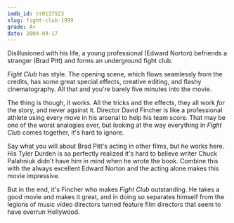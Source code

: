 ```yaml
---
imdb_id: tt0137523
slug: fight-club-1999
grade: A+
date: 2004-09-17
---
```


Disillusioned with his life, a young professional (Edward Norton) befriends a stranger (Brad Pitt) and forms an underground fight club.

_Fight Club_ has style. The opening scene, which flows seamlessly from the credits, has some great special effects, creative editing, and flashy cinematography. All that and you're barely five minutes into the movie.

The thing is though, it works. All the tricks and the effects, they all work _for_ the story, and never against it. Director David Fincher is like a professional athlete using every move in his arsenal to help his team score. That may be one of the worst analogies ever, but looking at the way everything in _Fight Club_ comes together, it's hard to ignore.

Say what you will about Brad Pitt's acting in other films, but he works here. His Tyler Durden is so perfectly realized it's hard to believe writer Chuck Palahniuk didn't have him in mind when he wrote the book. Combine this with the always excellent Edward Norton and the acting alone makes this movie impressive.

But in the end, it's Fincher who makes _Fight Club_ outstanding. He takes a good movie and makes it great, and in doing so separates himself from the legions of music video directors turned feature film directors that seem to have overrun Hollywood.
